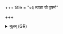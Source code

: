 +++
title = "०३ त्वष्टा यो वृषभो"

+++
<details><summary>मूलम् (GR)</summary>

त्वष्टा यो वृषभो युवा  
स नो गृहेषु रारणत् ।  
सहस्रेण शतेन च ॥
</details>